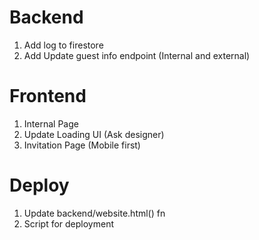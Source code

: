 # Backend

1. Add log to firestore
2. Add Update guest info endpoint (Internal and external)

# Frontend

1. Internal Page
2. Update Loading UI (Ask designer)
3. Invitation Page (Mobile first)

# Deploy

1. Update backend/website.html() fn
2. Script for deployment
